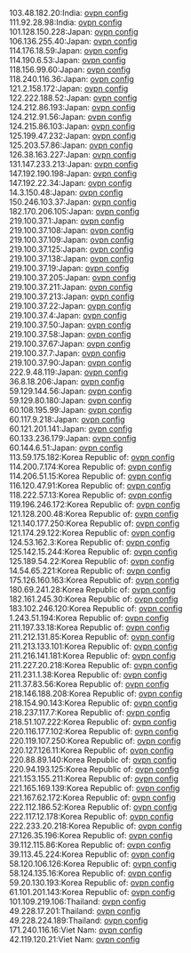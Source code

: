 103.48.182.20:India: [ovpn config](vpn/103_48_182_20.ovpn)  
111.92.28.98:India: [ovpn config](vpn/111_92_28_98.ovpn)  
101.128.150.228:Japan: [ovpn config](vpn/101_128_150_228.ovpn)  
106.136.255.40:Japan: [ovpn config](vpn/106_136_255_40.ovpn)  
114.176.18.59:Japan: [ovpn config](vpn/114_176_18_59.ovpn)  
114.190.6.53:Japan: [ovpn config](vpn/114_190_6_53.ovpn)  
118.156.99.60:Japan: [ovpn config](vpn/118_156_99_60.ovpn)  
118.240.116.36:Japan: [ovpn config](vpn/118_240_116_36.ovpn)  
121.2.158.172:Japan: [ovpn config](vpn/121_2_158_172.ovpn)  
122.222.188.52:Japan: [ovpn config](vpn/122_222_188_52.ovpn)  
124.212.86.193:Japan: [ovpn config](vpn/124_212_86_193.ovpn)  
124.212.91.56:Japan: [ovpn config](vpn/124_212_91_56.ovpn)  
124.215.86.103:Japan: [ovpn config](vpn/124_215_86_103.ovpn)  
125.199.47.232:Japan: [ovpn config](vpn/125_199_47_232.ovpn)  
125.203.57.86:Japan: [ovpn config](vpn/125_203_57_86.ovpn)  
126.38.163.227:Japan: [ovpn config](vpn/126_38_163_227.ovpn)  
131.147.233.213:Japan: [ovpn config](vpn/131_147_233_213.ovpn)  
147.192.190.198:Japan: [ovpn config](vpn/147_192_190_198.ovpn)  
147.192.22.34:Japan: [ovpn config](vpn/147_192_22_34.ovpn)  
14.3.150.48:Japan: [ovpn config](vpn/14_3_150_48.ovpn)  
150.246.103.37:Japan: [ovpn config](vpn/150_246_103_37.ovpn)  
182.170.206.105:Japan: [ovpn config](vpn/182_170_206_105.ovpn)  
219.100.37.1:Japan: [ovpn config](vpn/219_100_37_1.ovpn)  
219.100.37.108:Japan: [ovpn config](vpn/219_100_37_108.ovpn)  
219.100.37.109:Japan: [ovpn config](vpn/219_100_37_109.ovpn)  
219.100.37.125:Japan: [ovpn config](vpn/219_100_37_125.ovpn)  
219.100.37.138:Japan: [ovpn config](vpn/219_100_37_138.ovpn)  
219.100.37.19:Japan: [ovpn config](vpn/219_100_37_19.ovpn)  
219.100.37.205:Japan: [ovpn config](vpn/219_100_37_205.ovpn)  
219.100.37.211:Japan: [ovpn config](vpn/219_100_37_211.ovpn)  
219.100.37.213:Japan: [ovpn config](vpn/219_100_37_213.ovpn)  
219.100.37.22:Japan: [ovpn config](vpn/219_100_37_22.ovpn)  
219.100.37.4:Japan: [ovpn config](vpn/219_100_37_4.ovpn)  
219.100.37.50:Japan: [ovpn config](vpn/219_100_37_50.ovpn)  
219.100.37.58:Japan: [ovpn config](vpn/219_100_37_58.ovpn)  
219.100.37.67:Japan: [ovpn config](vpn/219_100_37_67.ovpn)  
219.100.37.7:Japan: [ovpn config](vpn/219_100_37_7.ovpn)  
219.100.37.90:Japan: [ovpn config](vpn/219_100_37_90.ovpn)  
222.9.48.119:Japan: [ovpn config](vpn/222_9_48_119.ovpn)  
36.8.18.206:Japan: [ovpn config](vpn/36_8_18_206.ovpn)  
59.129.144.56:Japan: [ovpn config](vpn/59_129_144_56.ovpn)  
59.129.80.180:Japan: [ovpn config](vpn/59_129_80_180.ovpn)  
60.108.195.99:Japan: [ovpn config](vpn/60_108_195_99.ovpn)  
60.117.9.218:Japan: [ovpn config](vpn/60_117_9_218.ovpn)  
60.121.201.141:Japan: [ovpn config](vpn/60_121_201_141.ovpn)  
60.133.236.179:Japan: [ovpn config](vpn/60_133_236_179.ovpn)  
60.144.6.51:Japan: [ovpn config](vpn/60_144_6_51.ovpn)  
113.59.175.182:Korea Republic of: [ovpn config](vpn/113_59_175_182.ovpn)  
114.200.7.174:Korea Republic of: [ovpn config](vpn/114_200_7_174.ovpn)  
114.206.51.15:Korea Republic of: [ovpn config](vpn/114_206_51_15.ovpn)  
116.120.47.91:Korea Republic of: [ovpn config](vpn/116_120_47_91.ovpn)  
118.222.57.13:Korea Republic of: [ovpn config](vpn/118_222_57_13.ovpn)  
119.196.246.172:Korea Republic of: [ovpn config](vpn/119_196_246_172.ovpn)  
121.128.200.48:Korea Republic of: [ovpn config](vpn/121_128_200_48.ovpn)  
121.140.177.250:Korea Republic of: [ovpn config](vpn/121_140_177_250.ovpn)  
121.174.29.122:Korea Republic of: [ovpn config](vpn/121_174_29_122.ovpn)  
124.53.162.3:Korea Republic of: [ovpn config](vpn/124_53_162_3.ovpn)  
125.142.15.244:Korea Republic of: [ovpn config](vpn/125_142_15_244.ovpn)  
125.189.54.22:Korea Republic of: [ovpn config](vpn/125_189_54_22.ovpn)  
14.54.65.221:Korea Republic of: [ovpn config](vpn/14_54_65_221.ovpn)  
175.126.160.163:Korea Republic of: [ovpn config](vpn/175_126_160_163.ovpn)  
180.69.241.28:Korea Republic of: [ovpn config](vpn/180_69_241_28.ovpn)  
182.161.245.30:Korea Republic of: [ovpn config](vpn/182_161_245_30.ovpn)  
183.102.246.120:Korea Republic of: [ovpn config](vpn/183_102_246_120.ovpn)  
1.243.51.194:Korea Republic of: [ovpn config](vpn/1_243_51_194.ovpn)  
211.197.33.18:Korea Republic of: [ovpn config](vpn/211_197_33_18.ovpn)  
211.212.131.85:Korea Republic of: [ovpn config](vpn/211_212_131_85.ovpn)  
211.213.133.101:Korea Republic of: [ovpn config](vpn/211_213_133_101.ovpn)  
211.216.141.181:Korea Republic of: [ovpn config](vpn/211_216_141_181.ovpn)  
211.227.20.218:Korea Republic of: [ovpn config](vpn/211_227_20_218.ovpn)  
211.231.1.38:Korea Republic of: [ovpn config](vpn/211_231_1_38.ovpn)  
211.37.83.56:Korea Republic of: [ovpn config](vpn/211_37_83_56.ovpn)  
218.146.188.208:Korea Republic of: [ovpn config](vpn/218_146_188_208.ovpn)  
218.154.90.143:Korea Republic of: [ovpn config](vpn/218_154_90_143.ovpn)  
218.237.117.7:Korea Republic of: [ovpn config](vpn/218_237_117_7.ovpn)  
218.51.107.222:Korea Republic of: [ovpn config](vpn/218_51_107_222.ovpn)  
220.116.177.102:Korea Republic of: [ovpn config](vpn/220_116_177_102.ovpn)  
220.119.107.250:Korea Republic of: [ovpn config](vpn/220_119_107_250.ovpn)  
220.127.126.11:Korea Republic of: [ovpn config](vpn/220_127_126_11.ovpn)  
220.88.89.140:Korea Republic of: [ovpn config](vpn/220_88_89_140.ovpn)  
220.94.193.125:Korea Republic of: [ovpn config](vpn/220_94_193_125.ovpn)  
221.153.155.211:Korea Republic of: [ovpn config](vpn/221_153_155_211.ovpn)  
221.165.169.139:Korea Republic of: [ovpn config](vpn/221_165_169_139.ovpn)  
221.167.62.172:Korea Republic of: [ovpn config](vpn/221_167_62_172.ovpn)  
222.112.186.52:Korea Republic of: [ovpn config](vpn/222_112_186_52.ovpn)  
222.117.12.178:Korea Republic of: [ovpn config](vpn/222_117_12_178.ovpn)  
222.233.20.218:Korea Republic of: [ovpn config](vpn/222_233_20_218.ovpn)  
27.126.35.196:Korea Republic of: [ovpn config](vpn/27_126_35_196.ovpn)  
39.112.115.86:Korea Republic of: [ovpn config](vpn/39_112_115_86.ovpn)  
39.113.45.224:Korea Republic of: [ovpn config](vpn/39_113_45_224.ovpn)  
58.120.106.126:Korea Republic of: [ovpn config](vpn/58_120_106_126.ovpn)  
58.124.135.16:Korea Republic of: [ovpn config](vpn/58_124_135_16.ovpn)  
59.20.130.193:Korea Republic of: [ovpn config](vpn/59_20_130_193.ovpn)  
61.101.201.143:Korea Republic of: [ovpn config](vpn/61_101_201_143.ovpn)  
101.109.219.106:Thailand: [ovpn config](vpn/101_109_219_106.ovpn)  
49.228.17.201:Thailand: [ovpn config](vpn/49_228_17_201.ovpn)  
49.228.224.189:Thailand: [ovpn config](vpn/49_228_224_189.ovpn)  
171.240.116.16:Viet Nam: [ovpn config](vpn/171_240_116_16.ovpn)  
42.119.120.21:Viet Nam: [ovpn config](vpn/42_119_120_21.ovpn)  
